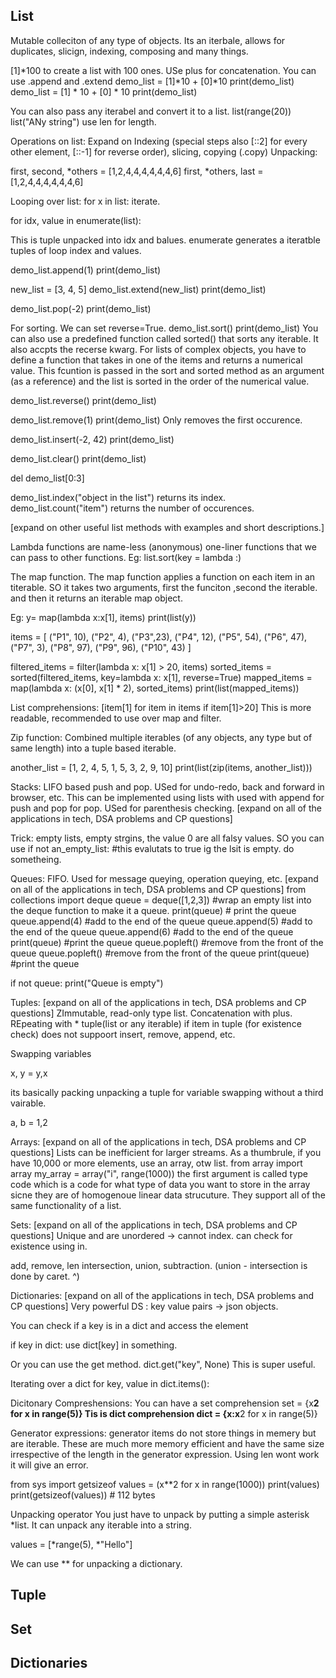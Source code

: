 ## List
Mutable colleciton of any type of objects. Its an iterbale, allows for duplicates, slicign, indexing, composing and many things.

[1]*100 to create a list with 100 ones. USe plus for concatenation. You can use .append and .extend
demo_list = [1]*10 + [0]*10
print(demo_list)
demo_list = [1] * 10 + [0] * 10
print(demo_list)

You can also pass any iterabel and convert it to a list.
list(range(20))
list("ANy string")
use len for length.


Operations on list:
Expand on Indexing (special steps also [::2] for every other element, [::-1] for reverse order), slicing, copying (.copy)
Unpacking:

first, second, *others = [1,2,4,4,4,4,4,4,6]
first, *others, last = [1,2,4,4,4,4,4,4,6]

Looping over list:
for x in list:
iterate.

for idx, value in enumerate(list):

This is tuple unpacked into idx and balues. enumerate generates a iteratble tuples of loop index and values.


demo_list.append(1)
print(demo_list)

new_list = [3, 4, 5]
demo_list.extend(new_list)
print(demo_list)

demo_list.pop(-2)
print(demo_list)

For sorting. We can set reverse=True.
demo_list.sort()
print(demo_list)
You can also use a predefined function called sorted() that sorts any iterable. It also accpts the recerse kwarg.
For lists of complex objects, you have to define a function that takes in one of the items and returns a numerical value.
This fcuntion is passed in the sort and sorted method as an argument (as a reference) and the list is sorted in the order of the numerical value.

demo_list.reverse()
print(demo_list)

demo_list.remove(1)
print(demo_list)
Only removes the first occurence.

demo_list.insert(-2, 42)
print(demo_list)

demo_list.clear()
print(demo_list)

del demo_list[0:3]

demo_list.index("object in the list") returns its index.
demo_list.count("item") returns the number of occurences.

[expand on other useful list methods with examples and short descriptions.]


Lambda functions are name-less (anonymous) one-liner functions that we can pass to other functions.
Eg: list.sort(key = lambda <paramters>:<expression>)

The map function.
The map function applies a function on each item in an titerable. SO it takes two arguments, first the funciton ,second the iterable.
and then it returns an iterable map object.

Eg: y=  map(lambda x:x[1], items)
print(list(y))

items = [
    ("P1", 10),
    ("P2", 4),
    ("P3",23),
    ("P4", 12),
    ("P5", 54),
    ("P6", 47),
    ("P7", 3),
    ("P8", 97),
    ("P9", 96),
    ("P10", 43)
]

filtered_items = filter(lambda x: x[1] > 20, items)
sorted_items = sorted(filtered_items, key=lambda x: x[1], reverse=True)
mapped_items = map(lambda x: (x[0], x[1] * 2), sorted_items)
print(list(mapped_items))

List comprehensions:
[item[1] for item in items if item[1]>20]
This is more readable, recommended to use over map and filter.

Zip function:
Combined multiple iterables (of any objects, any type but of same length) into a tuple based iterable.

another_list = [1, 2, 4, 5, 1, 5, 3, 2, 9, 10]
print(list(zip(items, another_list)))

Stacks:
LIFO based push and pop. USed for undo-redo, back and forward in browser, etc.
This can be implemented using lists with used with append for push and pop for pop. USed for parenthesis checking. [expand on all of the applications in tech, DSA problems and CP questions]

Trick: empty lists, empty strgins, the value 0 are all falsy values. SO you can use
if not an_empty_list: #this evalutats to true ig the lsit is empty.
    do sometheing.


Queues:
FIFO. Used for message queying, operation queying, etc. [expand on all of the applications in tech, DSA problems and CP questions]
from collections import deque
queue = deque([1,2,3]) #wrap an empty list into the deque function to make it a queue.
print(queue)  # print the queue
queue.append(4) #add to the end of the queue
queue.append(5) #add to the end of the queue
queue.append(6) #add to the end of the queue
print(queue) #print the queue
queue.popleft() #remove from the front of the queue
queue.popleft() #remove from the front of the queue
print(queue) #print the queue

if not queue:
    print("Queue is empty")

Tuples: [expand on all of the applications in tech, DSA problems and CP questions]
ZImmutable, read-only type list.
Concatenation with plus.
REpeating with *
tuple(list or any iterable)
if item in tuple (for existence check)
does not suppoort insert, remove, append, etc.


Swapping variables

x, y = y,x 

its basically packing unpacking a tuple for variable swapping without a third vairable.

a, b = 1,2 

Arrays: [expand on all of the applications in tech, DSA problems and CP questions]
Lists can be inefficient for larger streams. As a thumbrule, if you have 10,000 or more elements, use an array, otw list.
from array import array
my_array = array("i", range(1000))
the first argument is called type code which is a code for what type of data you want to store in the array sicne they are of homogenoue linear data strucuture.
They support all of the same functionality of a list.


Sets: [expand on all of the applications in tech, DSA problems and CP questions]
Unique and are unordered -> cannot index.
can check for existence using in.

add, remove, len
intersection, union, subtraction. (union - intersection is done by caret. ^)

Dictionaries: [expand on all of the applications in tech, DSA problems and CP questions]
Very powerful DS : key value pairs -> json objects.

You can check if a key is in a dict and access the element

if key in dict:
use dict[key] in something.

Or you can use the get method.
dict.get("key", None) This is super useful.

Iterating over a dict
for key, value in dict.items():


Dicitonary Compreshensions:
You can have a set comprehension
set = {x**2 for x in range(5)}
Tis is dict comprehension
dict = {x:x**2 for x in range(5)}


Generator expressions:
generator items do not store things in memery but are iterable.
These are much more memory efficient and have the same size irrespective of the length in the generator expression.
Using len wont work it will give an error.

from sys import getsizeof
values = (x**2 for x in range(1000))
print(values)
print(getsizeof(values)) # 112 bytes



Unpacking operator
You just have to unpack by putting a simple asterisk *list.
It can unpack any iterable into a string.

values = [*range(5), *"Hello"]

We can use ** for unpacking a dictionary.








## Tuple
## Set
## Dictionaries